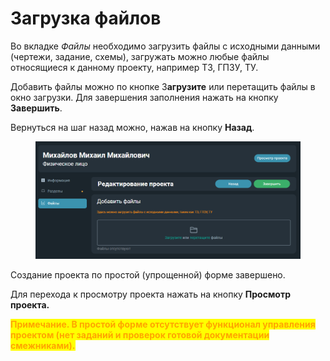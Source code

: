 # Загрузка файлов

Во вкладке _Файлы_ необходимо загрузить файлы с исходными данными (чертежи, задание, схемы), загружать можно любые файлы относящиеся к данному проекту, например ТЗ, ГПЗУ, ТУ.&#x20;

Добавить файлы можно по кнопке З**агрузите** или перетащить файлы в окно загрузки. Для завершения заполнения нажать на кнопку **Завершить**.&#x20;

Вернуться на шаг назад можно, нажав на кнопку **Назад**.

<figure><img src="../../gitbook/assets/image (230).png" alt=""><figcaption></figcaption></figure>

Создание проекта по простой (упрощенной) форме завершено.

Для перехода к просмотру проекта нажать на кнопку **Просмотр проекта.**

<mark style="color:orange;">**Примечание. В простой форме отсутствует функционал управления проектом (нет заданий и проверок готовой документации смежниками).**</mark>&#x20;
